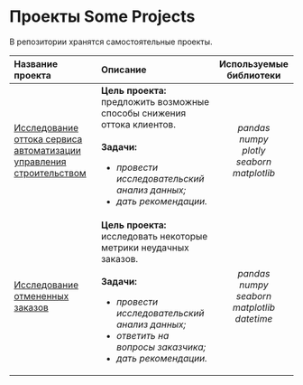 # Проекты Some Projects
В репозитории хранятся самостоятельные проекты.

| Название проекта | Описание | Используемые библиотеки | 
| :---------------------- | :---------------------- | :----------------------: |
| [Исследование оттока сервиса автоматизации управления строительством](service_for_construction_companies) | **Цель проекта:** предложить возможные способы снижения оттока клиентов. <br/><br/> **Задачи:**  <br/> <ul> <li>*провести исследовательский анализ данных;*</li>  <li>*дать рекомендации.*</li> </ul> | *pandas* <br/> *numpy* <br/> *plotly* <br/> *seaborn* <br/> *matplotlib*|
| [Исследование отмененных заказов](cancelled_orders) | **Цель проекта:** исследовать некоторые метрики неудачных заказов. <br/><br/> **Задачи:**  <br/> <ul> <li>*провести исследовательский анализ данных;*</li> <li>*ответить на вопросы заказчика;*</li> <li>*дать рекомендации.*</li> </ul> | *pandas* <br/> *numpy* <br/> *seaborn* <br/> *matplotlib* <br/> *datetime*|
